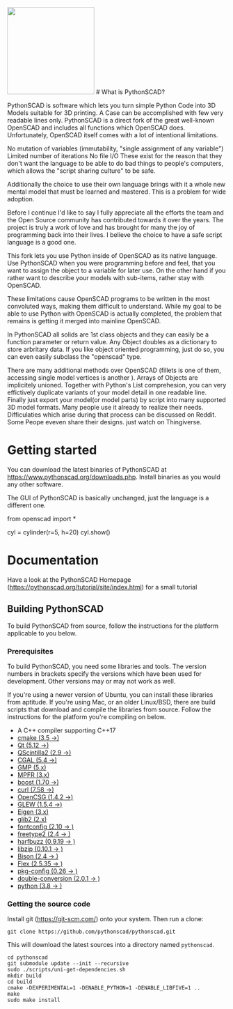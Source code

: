<img src="https://pythonscad.org/pictures/plogo.PNG" width="200">
# What is PythonSCAD?

PythonSCAD is software which lets you turn simple Python Code into 3D Models suitable for 3D printing. A Case  can be accomplished
with few very readable lines only. PythonSCAD is a direct fork of the great well-known OpenSCAD and includes all functions which OpenSCAD does.  Unfortunately, OpenSCAD  itself comes with a lot of intentional limitations.

No mutation of variables (immutability, "single assignment of any variable")
Limited number of iterations
No file I/O
These exist for the reason that they don't want the language to be able to do bad things to people's computers, which allows the "script sharing culture" to be safe.

Additionally the choice to use their own language brings with it a whole new mental model that must be learned and mastered. This is a problem for wide adoption.

Before I continue I'd like to say I fully appreciate all the efforts the team and the Open Source community has contributed towards it over the years. The project is truly a work of love and has brought for many the joy of programming back into their lives. I believe the choice to have a safe script language is a good one.

This fork lets you use Python inside of OpenSCAD as its native language. Use PythonSCAD when you were programming before and feel,
that you want to assign the object to a variable for later use. On the other hand if you rather want to describe your models with
sub-items, rather stay with OpenSCAD.

These limitations cause OpenSCAD programs to be written in the most convoluted ways, making them difficult to understand. While my goal to be able to use Python with OpenSCAD is actually completed, the problem that remains is getting it merged into mainline OpenSCAD.

In PythonSCAD all solids are 1st class objects and they can easily be a function parameter or return value. Any Object doubles as a dictionary to store arbritary data. If you like object oriented programming, just do so, you can even easily subclass the "openscad" type.

There are many additional methods over OpenSCAD (fillets is one of them, accessing single model vertices is another ). Arrays of Objects are implicitely unioned. Together with Python's List comprehesion, you can very effictively duplicate variants of your model detail in one readable line. 
Finally just export your model(or model parts) by script into many supported 3D model formats.
Many people use it already to realize their needs. Difficulaties which arise during that process can be discussed on Reddit. Some Peope eveven share their designs. just watch on Thingiverse.

# Getting started

You can download the latest binaries of PythonSCAD at
<https://www.pythonscad.org/downloads.php>. Install binaries as you would any other
software.

The GUI of PythonSCAD is basically unchanged, just the language is a different one.

from openscad import *

cyl = cylinder(r=5, h=20)
cyl.show()

# Documentation

Have a look at the PythonSCAD Homepage (https://pythonscad.org/tutorial/site/index.html) for a small tutorial

## Building PythonSCAD

To build PythonSCAD from source, follow the instructions for the
platform applicable to you below.

### Prerequisites

To build PythonSCAD, you need some libraries and tools. The version
numbers in brackets specify the versions which have been used for
development. Other versions may or may not work as well.

If you're using a newer version of Ubuntu, you can install these 
libraries from aptitude. If you're using Mac, or an older Linux/BSD, there 
are build scripts that download and compile the libraries from source. 
Follow the instructions for the platform you're compiling on below.

* A C++ compiler supporting C++17
* [cmake (3.5 ->)](https://cmake.org/)
* [Qt (5.12 ->)](https://qt.io/)
* [QScintilla2 (2.9 ->)](https://riverbankcomputing.com/software/qscintilla/)
* [CGAL (5.4 ->)](https://www.cgal.org/)
 * [GMP (5.x)](https://gmplib.org/)
 * [MPFR (3.x)](https://www.mpfr.org/)
* [boost (1.70 ->)](https://www.boost.org/)
* [curl (7.58 ->)](https://curl.se/)
* [OpenCSG (1.4.2 ->)](http://www.opencsg.org/)
* [GLEW (1.5.4 ->)](http://glew.sourceforge.net/)
* [Eigen (3.x)](https://eigen.tuxfamily.org/)
* [glib2 (2.x)](https://developer.gnome.org/glib/)
* [fontconfig (2.10 -> )](https://fontconfig.org/)
* [freetype2 (2.4 -> )](https://freetype.org/)
* [harfbuzz (0.9.19 -> )](https://www.freedesktop.org/wiki/Software/HarfBuzz/)
* [libzip (0.10.1 -> )](https://libzip.org/)
* [Bison (2.4 -> )](https://www.gnu.org/software/bison/)
* [Flex (2.5.35 -> )](http://flex.sourceforge.net/)
* [pkg-config (0.26 -> )](https://www.freedesktop.org/wiki/Software/pkg-config/)
* [double-conversion (2.0.1 -> )](https://github.com/google/double-conversion/)
* [python (3.8 -> )](https://github.com/python/cpython/)

### Getting the source code

Install git (https://git-scm.com/) onto your system. Then run a clone:

    git clone https://github.com/pythonscad/pythonscad.git

This will download the latest sources into a directory named `pythonscad`.

    cd pythonscad
    git submodule update --init --recursive
    sudo ./scripts/uni-get-dependencies.sh
    mkdir build
    cd build
    cmake -DEXPERIMENTAL=1 -DENABLE_PYTHON=1 -DENABLE_LIBFIVE=1 ..
    make
    sudo make install
